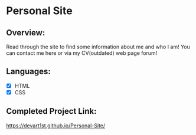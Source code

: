 # Personal Site

## Overview:
Read through the site to find some information about me and who I am! You can contact me here or via my CV(outdated) web page forum!

## Languages:
 - [x] HTML
 - [x] CSS

## Completed Project Link:
https://devart1st.github.io/Personal-Site/

